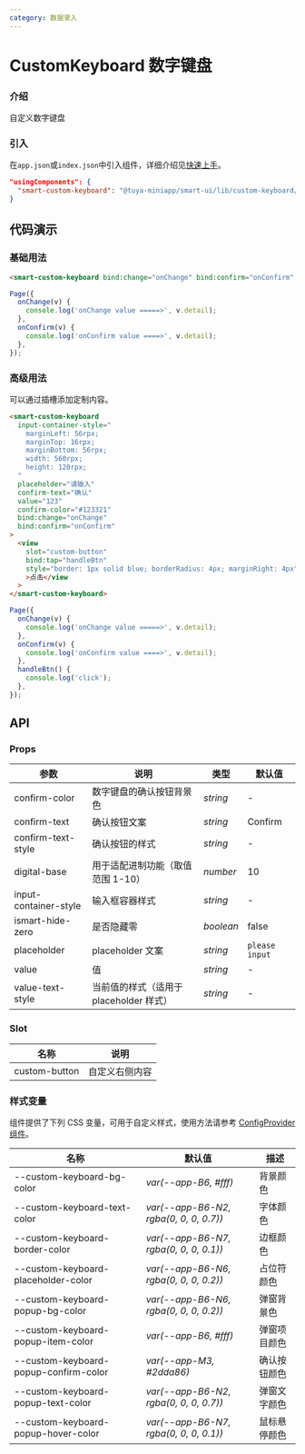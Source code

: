 ```yaml
---
category: 数据录入
---
```


# CustomKeyboard 数字键盘

### 介绍

自定义数字键盘

### 引入

在`app.json`或`index.json`中引入组件，详细介绍见[快速上手](/material/smartui?comId=help-getting-started&appType=miniapp)。

```json
"usingComponents": {
  "smart-custom-keyboard": "@tuya-miniapp/smart-ui/lib/custom-keyboard/index"
}
```

## 代码演示

### 基础用法

```html
<smart-custom-keyboard bind:change="onChange" bind:confirm="onConfirm" />
```

```js
Page({
  onChange(v) {
    console.log('onChange value =====>', v.detail);
  },
  onConfirm(v) {
    console.log('onConfirm value ====>', v.detail);
  },
});
```

### 高级用法

可以通过插槽添加定制内容。

```html
<smart-custom-keyboard
  input-container-style="
    marginLeft: 56rpx;
    marginTop: 16rpx;
    marginBottom: 56rpx;
    width: 560rpx;
    height: 120rpx;
  "
  placeholder="请输入"
  confirm-text="确认"
  value="123"
  confirm-color="#123321"
  bind:change="onChange"
  bind:confirm="onConfirm"
>
  <view
    slot="custom-button"
    bind:tap="handleBtn"
    style="border: 1px solid blue; borderRadius: 4px; marginRight: 4px"
    >点击</view
  >
</smart-custom-keyboard>
```

```js
Page({
  onChange(v) {
    console.log('onChange value =====>', v.detail);
  },
  onConfirm(v) {
    console.log('onConfirm value ====>', v.detail);
  },
  handleBtn() {
    console.log('click');
  },
});
```

## API

### Props

| 参数 | 说明 | 类型 | 默认值 |
| --- | --- | --- | --- |
| confirm-color         | 数字键盘的确认按钮背景色                | _string_  | -              |
| confirm-text          | 确认按钮文案                            | _string_  | Confirm        |
| confirm-text-style    | 确认按钮的样式                          | _string_  | -              |
| digital-base          | 用于适配进制功能（取值范围 1-10）       | _number_  | 10             |
| input-container-style | 输入框容器样式                          | _string_  | -              |
| ismart-hide-zero      | 是否隐藏零                              | _boolean_ | false          |
| placeholder           | placeholder 文案                        | _string_  | `please input` |
| value                 | 值                                      | _string_  | -              |
| value-text-style      | 当前值的样式（适用于 placeholder 样式） | _string_  | -              |

### Slot

| 名称          | 说明           |
| ------------- | -------------- |
| custom-button | 自定义右侧内容 |

### 样式变量

组件提供了下列 CSS 变量，可用于自定义样式，使用方法请参考 [ConfigProvider 组件](/material/smartui?comId=config-provider&appType=miniapp)。

| 名称                          | 默认值                                 | 描述 |
| ----------------------------- | -------------------------------------- | ---- |
| --custom-keyboard-bg-color | _var(--app-B6, #fff)_ | 背景颜色 |
| --custom-keyboard-text-color | _var(--app-B6-N2, rgba(0, 0, 0, 0.7))_ | 字体颜色 |
| --custom-keyboard-border-color | _var(--app-B6-N7, rgba(0, 0, 0, 0.1))_ | 边框颜色 |
| --custom-keyboard-placeholder-color | _var(--app-B6-N6, rgba(0, 0, 0, 0.2))_ | 占位符颜色 |
| --custom-keyboard-popup-bg-color | _var(--app-B6-N6, rgba(0, 0, 0, 0.2))_ | 弹窗背景色 |
| --custom-keyboard-popup-item-color | _var(--app-B6, #fff)_ | 弹窗项目颜色 |
| --custom-keyboard-popup-confirm-color | _var(--app-M3, #2dda86)_ | 确认按钮颜色 |
| --custom-keyboard-popup-text-color | _var(--app-B6-N2, rgba(0, 0, 0, 0.7))_ | 弹窗文字颜色 |
| --custom-keyboard-popup-hover-color | _var(--app-B6-N7, rgba(0, 0, 0, 0.1))_ | 鼠标悬停颜色 |